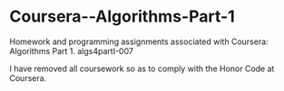 # Coursera--Algorithms-Part-1
Homework and programming assignments associated with Coursera: Algorithms Part 1. algs4partI-007

I have removed all coursework so as to comply with the Honor Code at Coursera.
